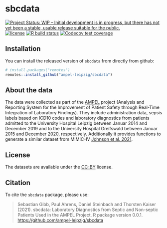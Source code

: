 # sbcdata

<!-- badges: start -->
[![Project Status: WIP – Initial development is in progress, but there has not yet been a stable, usable release suitable for the public.](https://www.repostatus.org/badges/latest/wip.svg)](https://www.repostatus.org/#wip)
[![license](https://img.shields.io/badge/license-CC%20BY%204.0-brightgreen.svg?style=flat)](https://creativecommons.org/licenses/by/4.0/)
[![R build status](https://github.com/ampel-leipzig/sbcdata/workflows/R-CMD-check/badge.svg)](https://github.com/ampel-leipzig/sbcdata/actions)
[![Codecov test coverage](https://codecov.io/gh/ampel-leipzig/sbcdata/branch/main/graph/badge.svg)](https://codecov.io/gh/ampel-leipzig/sbcdata?branch=main)
<!-- badges: end -->

## Installation

You can install the released version of `sbcdata`
from directly from github:

```r
# install.packages("remotes")
remotes::install_github("ampel-leipzig/sbcdata")
```

## About the data

The data were collected as part of the [AMPEL](https://ampel.care) project
(Analysis and Reporting System for the Improvement of Patient Safety
through Real-Time Integration of Laboratory Findings).
They include administration data, sepsis labels based on ICD10 codes
and laboratory diagnostics from patients admitted to the
University Hospital Leipzig between Januar 2014 and December 2019 and to the
University Hospital Greifswald between Januar 2015 and December 2020,
respectively.
Additionally it provides functions to generate a similar
dataset from MIMIC-IV [Johnson et al. 2021](https://doi.org/10.13026/S6N6-XD98).

## License

The datasets are available under the
[CC-BY](https://creativecommons.org/by/4.0/) license.

## Citation

To cite the `sbcdata` package, please use:

> Sebastian Gibb, Paul Ahrens, Daniel Steinbach and Thorsten Kaiser
(2021). sbcdata: Laboratory Diagnostics from Septic and Non-septic
Patients Used in the AMPEL Project. R package version 0.0.1.
https://github.com/ampel-leipzig/sbcdata
